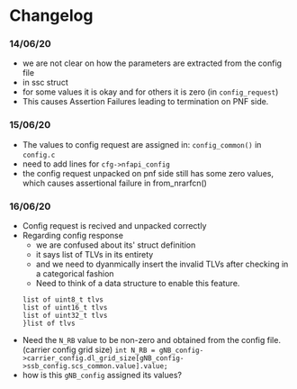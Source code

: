 # Changelog

### 14/06/20
* we are not clear on how the parameters are extracted from the config file
* in ssc struct
* for some values it is okay and for others it is zero (in `config_request`)
* This causes Assertion Failures leading to termination on PNF side.

### 15/06/20
* The values to config request are assigned in: `config_common()` in `config.c`
* need to add lines for `cfg->nfapi_config`
* the config request unpacked on pnf side still has some zero values, which causes assertional failure in from_nrarfcn()

### 16/06/20
* Config request is recived and unpacked correctly
* Regarding config response
    * we are confused about its' struct definition
    * it says list of TLVs in its entirety
    * and we need to dyanmically insert the invalid TLVs after checking in a categorical fashion
    * Need to think of a data structure to enable this feature.
    ```struct{
    list of uint8_t tlvs
    list of uint16_t tlvs
    list of uint32_t tlvs
    }list of tlvs
    ```
* Need the `N_RB` value to be non-zero and obtained from the config file. (carrier config grid size)
`int N_RB = gNB_config->carrier_config.dl_grid_size[gNB_config->ssb_config.scs_common.value].value;`
* how is this `gNB_config` assigned its values?
